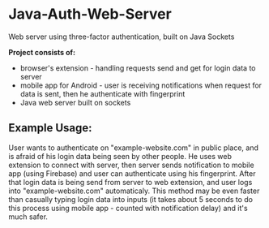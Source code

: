 # Java-Auth-Web-Server
Web server using three-factor authentication, built on Java Sockets

**Project consists of:**
- browser's extension - handling requests send and get for login data to server 
- mobile app for Android - user is receiving notifications when request for data is sent, then he authenticate with fingerprint
- Java web server built on sockets

## Example Usage: 
User wants to authenticate on "example-website.com" in public place, and is afraid of his login data being seen by other people. 
He uses web extension to connect with server, then server sends notification to mobile app (using Firebase) and user can authenticate using his fingerprint.
After that login data is being send from server to web extension, and user logs into "example-website.com" automaticaly. 
This method may be even faster than casually typing login data into inputs (it takes about 5 seconds to do this process using mobile app - counted with notification delay)
and it's much safer. 

